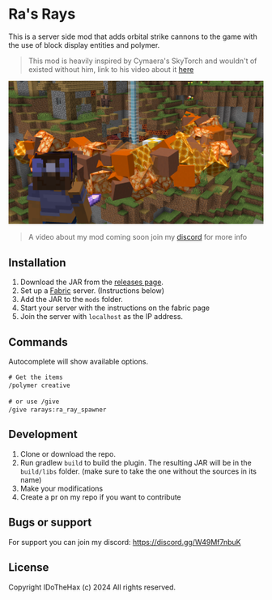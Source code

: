 # Ra's Rays

This is a server side mod that adds orbital strike cannons to the game
with the use of block display entities and polymer.

> This mod is heavily inspired by Cymaera's SkyTorch and wouldn't of existed
without him, link to his video about it [here](https://www.youtube.com/watch?v=OKXTGbp6AMk)

![The Destructive Power of Ra's Rays](preview1.png "The Destructive Power of Ra's Rays")
> A video about my mod coming soon join my [discord](https://discord.gg/W49Mf7nbuK) for more info

## Installation
1. Download the JAR from the [releases page](https://github.com/TheCymaera/minecraft-sky-torch/releases/).
2. Set up a [Fabric](https://fabricmc.net/use/server/) server. (Instructions below)
3. Add the JAR to the `mods` folder.
4. Start your server with the instructions on the fabric page
5. Join the server with `localhost` as the IP address.

## Commands
Autocomplete will show available options.
```
# Get the items
/polymer creative

# or use /give
/give rarays:ra_ray_spawner
```

## Development
1. Clone or download the repo.
2. Run gradlew `build` to build the plugin. The resulting JAR will be in the `build/libs` folder. (make sure to take the one without the sources in its name)
3. Make your modifications
4. Create a pr on my repo if you want to contribute

## Bugs or support
For support you can join my discord: https://discord.gg/W49Mf7nbuK

## License
Copyright IDoTheHax (c) 2024
All rights reserved.

